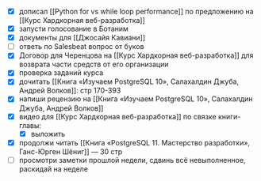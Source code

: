- [x] дописал [[Python for vs while loop performance]] по предложению на [[Курс Хардкорная веб-разработка]]
- [x] запусти голосование в Ботаним
- [x] документы для [[Джосайя Кавиани]]
- [ ] ответь по Salesbeat вопрос от буков 
- [x] Договор для Черенцова на [[Курс Хардкорная веб-разработка]] для возврата части средств от его организации
- [x] проверка заданий курса
- [x] дочитать [[Книга «Изучаем PostgreSQL 10», Салахалдин Джуба, Андрей Волков]]: стр 170-393
- [x] напиши рецензию на [[Книга «Изучаем PostgreSQL 10», Салахалдин Джуба, Андрей Волков]]
- [x] видео для [[Курс Хардкорная веб-разработка]] по связке книги-главы:
	- [x] выложить
- [x] продолжи читать [[Книга «PostgreSQL 11. Мастерство разработки», Ганс-Юрген Шёниг]] — 30 стр
- [ ] просмотри заметки прошлой недели, сдвинь всё невыполненное, раскидай на неделе
